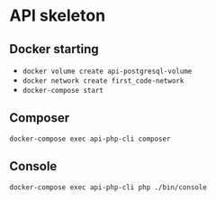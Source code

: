 API skeleton
=


Docker starting
-
- `docker volume create api-postgresql-volume`
- `docker network create first_code-network`
- `docker-compose start`

Composer
-
`docker-compose exec api-php-cli composer `

Console
-
`docker-compose exec api-php-cli php ./bin/console`

